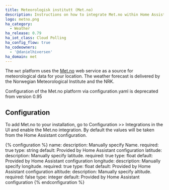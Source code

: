 ```yaml
---
title: Meteorologisk institutt (Met.no)
description: Instructions on how to integrate Met.no within Home Assistant.
logo: metno.png
ha_category:
  - Weather
ha_release: 0.79
ha_iot_class: Cloud Polling
ha_config_flow: true
ha_codeowners:
  - '@danielhiversen'
ha_domain: met
---
```


The `met` platform uses the [Met.no](https://met.no/) web service as a source for meteorological data for your location. The weather forecast is delivered by the Norwegian Meteorological Institute and the NRK.

<div class='note warning'>
  Configuration of the Met.no platform via configuration.yaml is deprecated from version 0.95 
</div>

## Configuration

To add Met.no to your installation, go to Configuration >> Integrations in the UI and enable the Met.no integration. By default the values will be taken from the Home Assistant configuration.

{% configuration %}
name:
  description: Manually specify Name.
  required: true
  type: string
  default: Provided by Home Assistant configuration
latitude:
  description: Manually specify latitude.
  required: true
  type: float
  default: Provided by Home Assistant configuration
longitude:
  description: Manually specify longitude.
  required: true
  type: float
  default: Provided by Home Assistant configuration
altitude:
  description: Manually specify altitude.
  required: false
  type: integer
  default: Provided by Home Assistant configuration
{% endconfiguration %}
